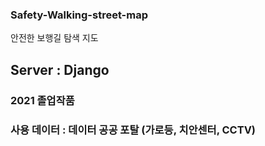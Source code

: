### Safety-Walking-street-map
안전한 보행길 탐색 지도

## Server : Django
### 2021 졸업작품

### 사용 데이터 : 데이터 공공 포탈 (가로등, 치안센터, CCTV)
